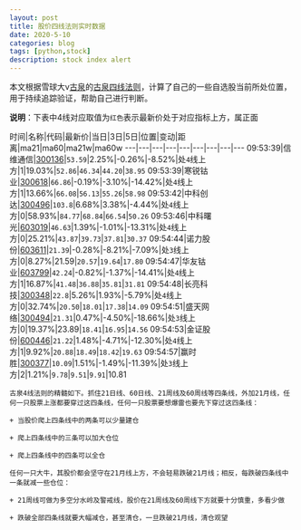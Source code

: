 ```yaml
---
layout: post
title: 股价四线法则实时数据
date: 2020-5-10
categories: blog
tags: [python,stock]
description: stock index alert
---
```



本文根据雪球大v[古泉](https://xueqiu.com/u/7148646888)的[古泉四线法则](https://xueqiu.com/7148646888/130498192)，计算了自己的一些自选股当前所处位置，用于持续追踪验证，帮助自己进行判断。

**说明**：下表中4线对应取值为`红色`表示最新价处于对应指标上方，属正面

时间|名称|代码|最新价|当日|3日|5日|位置|变动|距离|ma21|ma60|ma21w|ma60w
---|---|---|---|---|---|---|---|---
09:53:39|信维通信|[300136](https://xueqiu.com/S/SZ300136)|`53.59`|2.25%|-0.26%|-8.52%|处`4`线上方|1|19.03%|`52.86`|`46.34`|`44.20`|`38.95`
09:53:39|寒锐钴业|[300618](https://xueqiu.com/S/SZ300618)|`66.86`|-0.19%|-3.10%|-14.42%|处`4`线上方|1|13.66%|`66.08`|`56.13`|`55.26`|`58.98`
09:53:42|中科创达|[300496](https://xueqiu.com/S/SZ300496)|`103.8`|6.68%|3.38%|-4.44%|处`4`线上方|0|58.93%|`84.77`|`68.84`|`66.54`|`50.26`
09:53:46|中科曙光|[603019](https://xueqiu.com/S/SH603019)|`46.63`|1.39%|-1.01%|-13.31%|处`4`线上方|0|25.21%|`43.87`|`39.73`|`37.81`|`30.37`
09:54:44|诺力股份|[603611](https://xueqiu.com/S/SH603611)|`21.39`|-0.28%|-8.21%|-7.09%|处`3`线上方|0|8.27%|21.59|`20.57`|`19.64`|`17.80`
09:54:47|华友钴业|[603799](https://xueqiu.com/S/SH603799)|`42.24`|-0.82%|-1.37%|-14.41%|处`4`线上方|1|16.87%|`41.48`|`36.88`|`35.81`|`31.81`
09:54:48|长亮科技|[300348](https://xueqiu.com/S/SZ300348)|`22.8`|5.26%|1.93%|-5.79%|处`4`线上方|0|32.74%|`20.50`|`18.01`|`17.38`|`14.09`
09:54:51|盛天网络|[300494](https://xueqiu.com/S/SZ300494)|`21.31`|0.47%|-4.50%|-18.66%|处`3`线上方|0|19.37%|23.89|`18.41`|`16.95`|`14.56`
09:54:53|金证股份|[600446](https://xueqiu.com/S/SH600446)|`21.22`|1.48%|-4.71%|-12.30%|处`4`线上方|1|9.92%|`20.88`|`18.49`|`18.42`|`19.63`
09:54:57|赢时胜|[300377](https://xueqiu.com/S/SZ300377)|`10.09`|1.51%|-1.49%|-11.39%|处`3`线上方|2|1.21%|`9.78`|`9.51`|`9.91`|10.81

```
古泉4线法则的精髓如下。抓住21日线、60日线、21周线及60周线等四条线，外加21月线，任何一只股票上涨都要穿过这四条线，任何一只股票要想爆雷也要先下穿过这四条线：

+ 当股价爬上四条线中的两条可以少量建仓

+ 爬上四条线中的三条可以加大仓位

+ 爬上四条线中的四条可以全仓

任何一只大牛，其股价都会坚守在21月线上方，不会轻易跌破21月线；相反，每跌破四条线中一条就减一些仓位：

+ 21周线可做为多空分水岭及警戒线，股价在21周线及60周线下方就要十分慎重，多看少做

+ 跌破全部四条线就要大幅减仓，甚至清仓，一旦跌破21月线，清仓观望
```